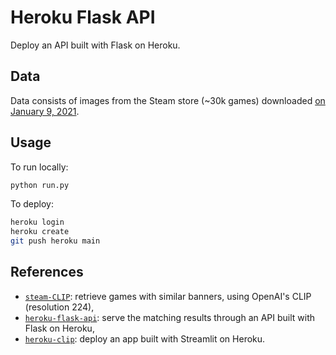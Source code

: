 # Heroku Flask API

Deploy an API built with Flask on Heroku.

## Data

Data consists of images from the Steam store (~30k games) downloaded [on January 9, 2021][data-snapshot].

## Usage

To run locally:
```bash
python run.py
```

To deploy:
```bash
heroku login
heroku create
git push heroku main
```

## References

- [`steam-CLIP`][banner-repository-CLIP]: retrieve games with similar banners, using OpenAI's CLIP (resolution 224),
- [`heroku-flask-api`][my-flask-API]: serve the matching results through an API built with Flask on Heroku,
- [`heroku-clip`][heroku-app-CLIP]: deploy an app built with Streamlit on Heroku.

<!-- Definitions -->

[data-snapshot]: <(https://github.com/woctezuma/steam-store-snapshots>
[banner-repository-CLIP]: <https://github.com/woctezuma/steam-CLIP>
[my-flask-API]: <https://github.com/woctezuma/heroku-flask-api>
[heroku-app-CLIP]: <https://github.com/woctezuma/heroku-clip>
